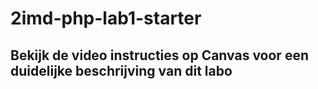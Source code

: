 # 2imd-php-lab1-starter
## Bekijk de video instructies op Canvas voor een duidelijke beschrijving van dit labo